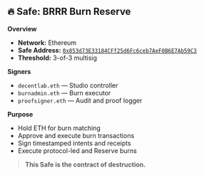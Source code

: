## 🔥 Safe: BRRR Burn Reserve

**Overview**  
- **Network:** Ethereum  
- **Safe Address:** [`0x853d73E33184CFf25d6Fc6ceb7AeF0B6E7Ab59C3`](https://safe.global/eth:0x853d73E33184CFf25d6Fc6ceb7AeF0B6E7Ab59C3)  
- **Threshold:** 3-of-3 multisig

**Signers**  
- `decentlab.eth` — Studio controller  
- `burnadmin.eth` — Burn executor  
- `proofsigner.eth` — Audit and proof logger

**Purpose**  
- Hold ETH for burn matching  
- Approve and execute burn transactions  
- Sign timestamped intents and receipts  
- Execute protocol-led and Reserve burns  

> **This Safe is the contract of destruction.**  
